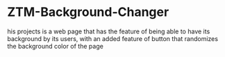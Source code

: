 # ZTM-Background-Changer
his projects is a web page that has the feature of being able to have its background by its users, with an added feature of button that randomizes the background color of the page
